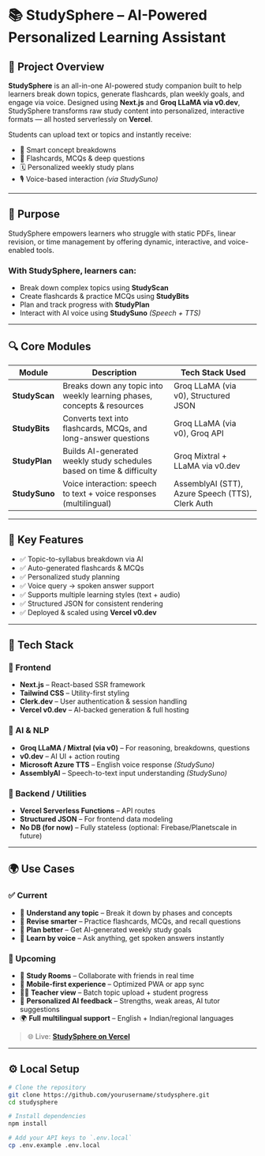 # 📚 StudySphere – AI-Powered Personalized Learning Assistant

## 🚀 Project Overview

**StudySphere** is an all-in-one AI-powered study companion built to help learners break down topics, generate flashcards, plan weekly goals, and engage via voice. Designed using **Next.js** and **Groq LLaMA via v0.dev**, StudySphere transforms raw study content into personalized, interactive formats — all hosted serverlessly on **Vercel**.

Students can upload text or topics and instantly receive:

- 📄 Smart concept breakdowns  
- 🧠 Flashcards, MCQs & deep questions  
- 🗓️ Personalized weekly study plans  
- 🎙️ Voice-based interaction *(via StudySuno)*

---

## 🎯 Purpose

StudySphere empowers learners who struggle with static PDFs, linear revision, or time management by offering dynamic, interactive, and voice-enabled tools.

### With StudySphere, learners can:
- Break down complex topics using **StudyScan**
- Create flashcards & practice MCQs using **StudyBits**
- Plan and track progress with **StudyPlan**
- Interact with AI voice using **StudySuno** *(Speech + TTS)*

---

## 🔍 Core Modules

| Module       | Description                                                                 | Tech Stack Used                                   |
|--------------|-----------------------------------------------------------------------------|--------------------------------------------------|
| **StudyScan** | Breaks down any topic into weekly learning phases, concepts & resources    | Groq LLaMA (via v0), Structured JSON              |
| **StudyBits** | Converts text into flashcards, MCQs, and long-answer questions              | Groq LLaMA (via v0), Groq API                     |
| **StudyPlan** | Builds AI-generated weekly study schedules based on time & difficulty       | Groq Mixtral + LLaMA via v0.dev                   |
| **StudySuno** | Voice interaction: speech to text + voice responses (multilingual)          | AssemblyAI (STT), Azure Speech (TTS), Clerk Auth  |

---

## 🌟 Key Features

- ✅ Topic-to-syllabus breakdown via AI  
- ✅ Auto-generated flashcards & MCQs  
- ✅ Personalized study planning  
- ✅ Voice query → spoken answer support  
- ✅ Supports multiple learning styles (text + audio)  
- ✅ Structured JSON for consistent rendering  
- ✅ Deployed & scaled using **Vercel v0.dev**

---

## 🧠 Tech Stack

### 🎨 Frontend
- **Next.js** – React-based SSR framework  
- **Tailwind CSS** – Utility-first styling  
- **Clerk.dev** – User authentication & session handling  
- **Vercel v0.dev** – AI-backed generation & full hosting  

### 🧠 AI & NLP
- **Groq LLaMA / Mixtral (via v0)** – For reasoning, breakdowns, questions  
- **v0.dev** – AI UI + action routing  
- **Microsoft Azure TTS** – English voice response *(StudySuno)*  
- **AssemblyAI** – Speech-to-text input understanding *(StudySuno)*  

### 🔧 Backend / Utilities
- **Vercel Serverless Functions** – API routes  
- **Structured JSON** – For frontend data modeling  
- **No DB (for now)** – Fully stateless (optional: Firebase/Planetscale in future)

---

## 🌍 Use Cases

### ✅ Current
- 📘 **Understand any topic** – Break it down by phases and concepts  
- 🧠 **Revise smarter** – Practice flashcards, MCQs, and recall questions  
- 📆 **Plan better** – Get AI-generated weekly study goals  
- 🎤 **Learn by voice** – Ask anything, get spoken answers instantly  

### 🧩 Upcoming
- 🔗 **Study Rooms** – Collaborate with friends in real time  
- 📱 **Mobile-first experience** – Optimized PWA or app sync  
- 👨‍🏫 **Teacher view** – Batch topic upload + student progress  
- 🧠 **Personalized AI feedback** – Strengths, weak areas, AI tutor suggestions  
- 🌍 **Full multilingual support** – English + Indian/regional languages


> 🌐 Live: **[StudySphere on Vercel](https://v0-fork-of-study-sphere-v0-requirem-dusky.vercel.app/)**  
---

## ⚙️ Local Setup

```bash
# Clone the repository
git clone https://github.com/yourusername/studysphere.git
cd studysphere

# Install dependencies
npm install

# Add your API keys to `.env.local`
cp .env.example .env.local



